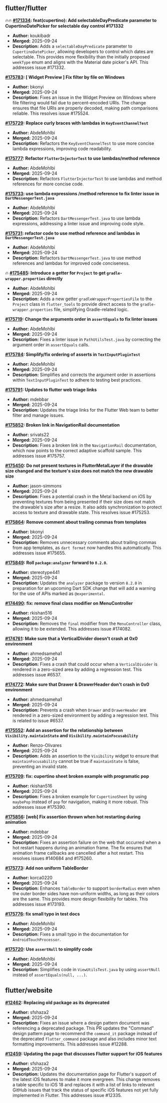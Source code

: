 ## flutter/flutter

🔥🔥 **[#171334](https://github.com/flutter/flutter/pull/171334): feat(cupertino): Add selectableDayPredicate parameter to CupertinoDatePicker for selectable day control #171332**
  - **Author:** koukibadr
  - **Merged:** 2025-09-24
  - **Description:** Adds a `selectableDayPredicate` parameter to `CupertinoDatePicker`, allowing developers to control which dates are selectable. This provides more flexibility than the initially proposed `weekType` enum and aligns with the Material date picker's API. This addresses issue #171332.

**[#175783](https://github.com/flutter/flutter/pull/175783): [ Widget Preview ] Fix filter by file on Windows**
  - **Author:** bkonyi
  - **Merged:** 2025-09-24
  - **Description:** Fixes an issue in the Widget Preview on Windows where file filtering would fail due to percent-encoded URIs. The change ensures that file URIs are properly decoded, making path comparisons reliable. This resolves issue #175524.

**[#175729](https://github.com/flutter/flutter/pull/175729): Replace curly braces with lambdas in `KeyEventChannelTest`**
  - **Author:** AbdeMohlbi
  - **Merged:** 2025-09-24
  - **Description:** Refactors the `KeyEventChannelTest` to use more concise lambda expressions, improving code readability.

**[#175777](https://github.com/flutter/flutter/pull/175777): Refactor `FlutterInjectorTest` to use lambdas/method reference**
  - **Author:** AbdeMohlbi
  - **Merged:** 2025-09-24
  - **Description:** Refactors `FlutterInjectorTest` to use lambdas and method references for more concise code.

**[#175733](https://github.com/flutter/flutter/pull/175733): use lambda expressions /method reference to fix linter issue in `DartMessengerTest.java`**
  - **Author:** AbdeMohlbi
  - **Merged:** 2025-09-24
  - **Description:** Refactors `DartMessengerTest.java` to use lambda expressions, addressing a linter issue and improving code style.

**[#175731](https://github.com/flutter/flutter/pull/175731): refactor code to use method reference and lambdas in `DartMessengerTest.java`**
  - **Author:** AbdeMohlbi
  - **Merged:** 2025-09-24
  - **Description:** Refactors `DartMessengerTest.java` to use method references and lambdas for improved code conciseness.

🔥 **[#175485](https://github.com/flutter/flutter/pull/175485): Introduce a getter for `Project` to get `gradle-wrapper.properties` directly**
  - **Author:** AbdeMohlbi
  - **Merged:** 2025-09-24
  - **Description:** Adds a new getter `gradleWrapperPropertiesFile` to the `Project` class in `flutter_tools` to provide direct access to the `gradle-wrapper.properties` file, simplifying Gradle-related logic.

**[#175719](https://github.com/flutter/flutter/pull/175719): Change the arguments order in `assertEquals` to fix linter issues**
  - **Author:** AbdeMohlbi
  - **Merged:** 2025-09-24
  - **Description:** Fixes a linter issue in `PathUtilsTest.java` by correcting the argument order in `assertEquals` calls.

**[#175784](https://github.com/flutter/flutter/pull/175784): Simplify/fix ordering of asserts in `TextInputPluginTest`**
  - **Author:** AbdeMohlbi
  - **Merged:** 2025-09-24
  - **Description:** Simplifies and corrects the argument order in assertions within `TextInputPluginTest` to adhere to testing best practices.

**[#175791](https://github.com/flutter/flutter/pull/175791): Updates to flutter web triage links**
  - **Author:** mdebbar
  - **Merged:** 2025-09-24
  - **Description:** Updates the triage links for the Flutter Web team to better filter and manage issues.

**[#175852](https://github.com/flutter/flutter/pull/175852): Broken link in NavigationRail documentation**
  - **Author:** srivats22
  - **Merged:** 2025-09-24
  - **Description:** Fixes a broken link in the `NavigationRail` documentation, which now points to the correct adaptive scaffold sample. This addresses issue #175757.

**[#175450](https://github.com/flutter/flutter/pull/175450): Do not present textures in FlutterMetalLayer if the drawable size changed and the texture's size does not match the new drawable size**
  - **Author:** jason-simmons
  - **Merged:** 2025-09-24
  - **Description:** Fixes a potential crash in the Metal backend on iOS by preventing textures from being presented if their size does not match the drawable's size after a resize. It also adds synchronization to protect access to texture and drawable state. This resolves issue #175253.

**[#175864](https://github.com/flutter/flutter/pull/175864): Remove comment about trailing commas from templates**
  - **Author:** bkonyi
  - **Merged:** 2025-09-24
  - **Description:** Removes unnecessary comments about trailing commas from app templates, as `dart format` now handles this automatically. This addresses issue #175655.

**[#175849](https://github.com/flutter/flutter/pull/175849): Roll `package:analyzer` forward to `8.2.0`.**
  - **Author:** stereotype441
  - **Merged:** 2025-09-24
  - **Description:** Updates the `analyzer` package to version `8.2.0` in preparation for an upcoming Dart SDK change that will add a warning for the use of APIs marked as `@experimental`.

**[#174490](https://github.com/flutter/flutter/pull/174490): fix: remove final class modifier on MenuController**
  - **Author:** rkishan516
  - **Merged:** 2025-09-24
  - **Description:** Removes the `final` modifier from the `MenuController` class, allowing it to be extended. This addresses issue #174082.

**[#174761](https://github.com/flutter/flutter/pull/174761): Make sure that a VerticalDivider doesn't crash at 0x0 environment**
  - **Author:** ahmedsameha1
  - **Merged:** 2025-09-24
  - **Description:** Fixes a crash that could occur when a `VerticalDivider` is rendered in a zero-sized area by adding a regression test. This addresses issue #6537.

**[#174772](https://github.com/flutter/flutter/pull/174772): Make sure that Drawer & DrawerHeader don't crash in 0x0 environment**
  - **Author:** ahmedsameha1
  - **Merged:** 2025-09-24
  - **Description:** Prevents a crash when `Drawer` and `DrawerHeader` are rendered in a zero-sized environment by adding a regression test. This is related to issue #6537.

**[#175552](https://github.com/flutter/flutter/pull/175552): Add an assertion for the relationship between `Visibility.maintainState` and `Visibility.maintainFocusability`**
  - **Author:** Renzo-Olivares
  - **Merged:** 2025-09-24
  - **Description:** Adds an assertion to the `Visibility` widget to ensure that `maintainFocusability` cannot be true if `maintainState` is false, preventing an invalid state.

**[#175709](https://github.com/flutter/flutter/pull/175709): fix: cupertino sheet broken example with programatic pop**
  - **Author:** rkishan516
  - **Merged:** 2025-09-24
  - **Description:** Fixes a broken example for `CupertinoSheet` by using `maybePop` instead of `pop` for navigation, making it more robust. This addresses issue #175390.

**[#175856](https://github.com/flutter/flutter/pull/175856): [web] Fix assertion thrown when hot restarting during animation**
  - **Author:** mdebbar
  - **Merged:** 2025-09-24
  - **Description:** Fixes an assertion failure on the web that occurred when a hot restart happens during an animation frame. The fix ensures that animation frame callbacks are cancelled after a hot restart. This resolves issues #140684 and #175260.

**[#175773](https://github.com/flutter/flutter/pull/175773): Add non uniform TableBorder**
  - **Author:** korca0220
  - **Merged:** 2025-09-24
  - **Description:** Enhances `TableBorder` to support `borderRadius` even when the outer border sides have non-uniform widths, as long as their colors are the same. This provides more design flexibility for tables. This addresses issue #173193.

**[#175776](https://github.com/flutter/flutter/pull/175776): fix small typo in test docs**
  - **Author:** AbdeMohlbi
  - **Merged:** 2025-09-24
  - **Description:** Fixes a small typo in the documentation for `AndroidTouchProcessor`.

**[#175720](https://github.com/flutter/flutter/pull/175720): Use `assertNull` to simplify code**
  - **Author:** AbdeMohlbi
  - **Merged:** 2025-09-24
  - **Description:** Simplifies code in `ViewUtilsTest.java` by using `assertNull` instead of `assertEquals(null, ...)`.


## flutter/website

**[#12462](https://github.com/flutter/website/pull/12462): Replacing old package as its deprecated**
  - **Author:** sfshaza2
  - **Merged:** 2025-09-24
  - **Description:** Fixes an issue where a design pattern document was referencing a deprecated package. This PR updates the "Command" design pattern page to recommend the `command_it` package instead of the deprecated `flutter_command` package and also includes minor text formatting improvements. This addresses issue #12288.

**[#12459](https://github.com/flutter/website/pull/12459): Updating the page that discusses Flutter support for iOS features**
  - **Author:** sfshaza2
  - **Merged:** 2025-09-24
  - **Description:** Updates the documentation page for Flutter's support of the latest iOS features to make it more evergreen. This change removes a table specific to iOS 18 and replaces it with a list of links to relevant GitHub issues that track the status of specific iOS features not yet fully implemented in Flutter. This addresses issue #12335.


